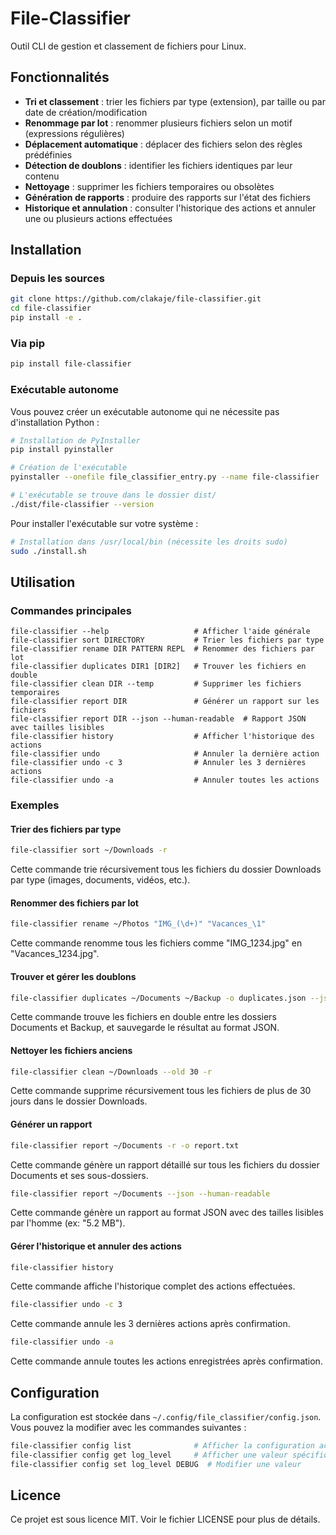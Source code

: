 # File-Classifier

Outil CLI de gestion et classement de fichiers pour Linux.

## Fonctionnalités

- **Tri et classement** : trier les fichiers par type (extension), par taille ou par date de création/modification
- **Renommage par lot** : renommer plusieurs fichiers selon un motif (expressions régulières)
- **Déplacement automatique** : déplacer des fichiers selon des règles prédéfinies
- **Détection de doublons** : identifier les fichiers identiques par leur contenu
- **Nettoyage** : supprimer les fichiers temporaires ou obsolètes
- **Génération de rapports** : produire des rapports sur l'état des fichiers
- **Historique et annulation** : consulter l'historique des actions et annuler une ou plusieurs actions effectuées

## Installation

### Depuis les sources

```bash
git clone https://github.com/clakaje/file-classifier.git
cd file-classifier
pip install -e .
```

### Via pip

```bash
pip install file-classifier
```

### Exécutable autonome

Vous pouvez créer un exécutable autonome qui ne nécessite pas d'installation Python :

```bash
# Installation de PyInstaller
pip install pyinstaller

# Création de l'exécutable
pyinstaller --onefile file_classifier_entry.py --name file-classifier

# L'exécutable se trouve dans le dossier dist/
./dist/file-classifier --version
```

Pour installer l'exécutable sur votre système :

```bash
# Installation dans /usr/local/bin (nécessite les droits sudo)
sudo ./install.sh
```

## Utilisation

### Commandes principales

```
file-classifier --help                   # Afficher l'aide générale
file-classifier sort DIRECTORY           # Trier les fichiers par type
file-classifier rename DIR PATTERN REPL  # Renommer des fichiers par lot
file-classifier duplicates DIR1 [DIR2]   # Trouver les fichiers en double
file-classifier clean DIR --temp         # Supprimer les fichiers temporaires
file-classifier report DIR               # Générer un rapport sur les fichiers
file-classifier report DIR --json --human-readable  # Rapport JSON avec tailles lisibles
file-classifier history                  # Afficher l'historique des actions
file-classifier undo                     # Annuler la dernière action
file-classifier undo -c 3                # Annuler les 3 dernières actions
file-classifier undo -a                  # Annuler toutes les actions
```

### Exemples

#### Trier des fichiers par type

```bash
file-classifier sort ~/Downloads -r
```

Cette commande trie récursivement tous les fichiers du dossier Downloads par type (images, documents, vidéos, etc.).

#### Renommer des fichiers par lot

```bash
file-classifier rename ~/Photos "IMG_(\d+)" "Vacances_\1"
```

Cette commande renomme tous les fichiers comme "IMG_1234.jpg" en "Vacances_1234.jpg".

#### Trouver et gérer les doublons

```bash
file-classifier duplicates ~/Documents ~/Backup -o duplicates.json --json
```

Cette commande trouve les fichiers en double entre les dossiers Documents et Backup, et sauvegarde le résultat au format JSON.

#### Nettoyer les fichiers anciens

```bash
file-classifier clean ~/Downloads --old 30 -r
```

Cette commande supprime récursivement tous les fichiers de plus de 30 jours dans le dossier Downloads.

#### Générer un rapport

```bash
file-classifier report ~/Documents -r -o report.txt
```

Cette commande génère un rapport détaillé sur tous les fichiers du dossier Documents et ses sous-dossiers.

```bash
file-classifier report ~/Documents --json --human-readable
```

Cette commande génère un rapport au format JSON avec des tailles lisibles par l'homme (ex: "5.2 MB").

#### Gérer l'historique et annuler des actions

```bash
file-classifier history
```

Cette commande affiche l'historique complet des actions effectuées.

```bash
file-classifier undo -c 3
```

Cette commande annule les 3 dernières actions après confirmation.

```bash
file-classifier undo -a
```

Cette commande annule toutes les actions enregistrées après confirmation.

## Configuration

La configuration est stockée dans `~/.config/file_classifier/config.json`. Vous pouvez la modifier avec les commandes suivantes :

```bash
file-classifier config list              # Afficher la configuration actuelle
file-classifier config get log_level     # Afficher une valeur spécifique
file-classifier config set log_level DEBUG  # Modifier une valeur
```

## Licence

Ce projet est sous licence MIT. Voir le fichier LICENSE pour plus de détails.
